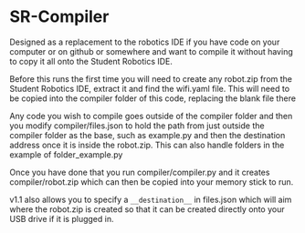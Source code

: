 # SR-Compiler

Designed as a replacement to the robotics IDE if you have code on your computer or on github or somewhere and want to compile it without having to copy it all onto the Student Robotics IDE.


Before this runs the first time you will need to create any robot.zip from the Student Robotics IDE, extract it and find the wifi.yaml file. This will need to be copied into the compiler folder of this code, replacing the blank file there

Any code you wish to compile goes outside of the compiler folder and then you modify compiler/files.json to hold the path from just outside the compiler folder as the base, such as example.py and then the destination address once it is inside the robot.zip. This can also handle folders in the example of folder_example.py

Once you have done that you run compiler/compiler.py and it creates compiler/robot.zip which can then be copied into your memory stick to run.

v1.1 also allows you to specify a `__destination__` in files.json which will aim where the robot.zip is created so that it can be created directly onto your USB drive if it is plugged in.
